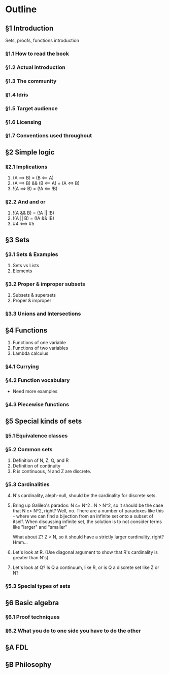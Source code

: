 # Outline

## §1 Introduction

Sets, proofs, functions introduction

### §1.1 How to read the book
### §1.2 Actual introduction
### §1.3 The community
### §1.4 Idris
### §1.5 Target audience
### §1.6 Licensing
### §1.7 Conventions used throughout

## §2 Simple logic

### §2.1 Implications

1. (A ==> B) = (B <== A)
2. (A ==> B) && (B <== A) = (A <=> B)
3. !(A ==> B) = (!A <== !B)

### §2.2 And and or

1. !(A && B) = (!A || !B)
2. !(A || B) = (!A && !B)
3. #4 <==> #5

## §3 Sets

### §3.1 Sets & Examples

1. Sets vs Lists
2. Elements

### §3.2 Proper & improper subsets

1. Subsets & supersets
2. Proper & improper

### §3.3 Unions and Intersections

## §4 Functions

1. Functions of one variable
2. Functions of two variables
3. Lambda calculus

### §4.1 Currying
### §4.2 Function vocabulary
* Need more examples
### §4.3 Piecewise functions

## §5 Special kinds of sets

### §5.1 Equivalence classes

### §5.2 Common sets

1. Definition of N, Z, Q, and R
2. Definition of continuity
3. R is continuous, N and Z are discrete.
  
### §5.3 Cardinalities

4. N's cardinality, aleph-null, should be the cardinality for discrete
   sets. 
5. Bring up Galileo's paradox: N c= N^2 . N > N^2, so it should be the case that
   N c> N^2, right? Well, no. There are a number of paradoxes like this - where
   we can find a bijection from an infinite set onto a subset of itself. When
   discussing infinite set, the solution is to not consider terms like "larger"
   and "smaller"

   What about Z? Z > N, so it should have a strictly larger cardinality, right?
   Hmm...

6. Let's look at R. (Use diagonal argument to show that R's cardinality is
   greater than N's)
   
7. Let's look at Q? Is Q a continuum, like R, or is Q a discrete set like Z or
   N?

### §5.3 Special types of sets

## §6 Basic algebra

### §6.1 Proof techniques
### §6.2 What you do to one side you have to do the other

## §A FDL 
## §B Philosophy
